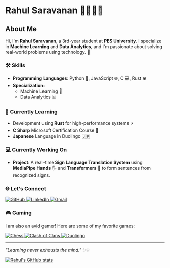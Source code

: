 # Rahul Saravanan 👋🚀💡🎨

## About Me  
Hi, I'm **Rahul Saravanan**, a 3rd-year student at **PES University**. I specialize in **Machine Learning** and **Data Analytics**, and I'm passionate about solving real-world problems using technology. 🌟  

### 🛠️ Skills  
- **Programming Languages**: Python 🐍, JavaScript 🌐, C 💻, Rust ⚙️  
- **Specialization**:  
  - Machine Learning 🤖  
  - Data Analytics 📊  

### 📘 Currently Learning  
- Development using **Rust** for high-performance systems ⚡  
- **C Sharp** Microsoft Certification Course 🏅  
- **Japanese** Language in Duolingo 🇯🇵  

### 💻 Currently Working On  
- **Project**: A real-time **Sign Language Translation System** using **MediaPipe Hands** 🖐️ and **Transformers** 🤖 to form sentences from recognized signs.  

### 🌐 Let's Connect  
<div>
  <a href="https://github.com/BlastBringer">
    <img src="https://img.shields.io/badge/GitHub-181717?style=for-the-badge&logo=github&logoColor=white" alt="GitHub">
  </a>
  <a href="https://www.linkedin.com/in/rahul-saravanan-391821257">
    <img src="https://img.shields.io/badge/LinkedIn-0A66C2?style=for-the-badge&logo=linkedin&logoColor=white" alt="LinkedIn">
  </a>
  <a href="mailto:rahulsaravanan126@gmail.com">
    <img src="https://img.shields.io/badge/Gmail-D14836?style=for-the-badge&logo=gmail&logoColor=white" alt="Gmail">
  </a>
</div>

### 🎮 Gaming  
I am also an avid gamer! Here are some of my favorite games:  
<div>
  <a href="https://www.chess.com">
    <img src="https://img.shields.io/badge/Chess-000000?style=for-the-badge&logo=chess.com&logoColor=white" alt="Chess">
  </a>
  <a href="https://supercell.com/en/games/clashofclans/">
    <img src="https://img.shields.io/badge/Clash_of_Clans-FE5000?style=for-the-badge&logo=supercell&logoColor=white" alt="Clash of Clans">
  </a>
  <a href="https://www.duolingo.com">
    <img src="https://img.shields.io/badge/Duolingo-58CC02?style=for-the-badge&logo=duolingo&logoColor=white" alt="Duolingo">
  </a>
</div>

---  
*"Learning never exhausts the mind."* ✨💡  

[![Rahul's GitHub stats](https://github-readme-stats.vercel.app/api?username=BlastBringer)](https://github.com/anuraghazra/github-readme-stats)  


<!--
**BlastBringer/Blastbringer** is a ✨ _special_ ✨ repository because its `README.md` (this file) appears on your GitHub profile.

Here are some ideas to get you started:

- 🔭 I’m currently working on ...
- 🌱 I’m currently learning ...
- 👯 I’m looking to collaborate on ...
- 🤔 I’m looking for help with ...
- 💬 Ask me about ...
- 📫 How to reach me: ...
- 😄 Pronouns: ...
- ⚡ Fun fact: ...
-->
